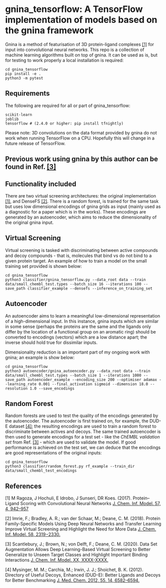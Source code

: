 # gnina_tensorflow: A TensorFlow implementation of models based on the gnina framework

Gnina is a method of featurisation of 3D protein-ligand complexes [[1]](#1) for input into convolutional neural networks. This repo is a collection of machine learning algorithms built on top of gnina. It can be used as is, but for testing to work properly a local installation is required:

```
cd gnina_tensorflow
pip install -e .
python3 -m pytest
```

## Requirements

The following are required for all or part of gnina_tensorflow:
```
scikit-learn
joblib
tensorflow # (2.4.0 or higher: pip install tfnightly)
```

Please note: 3D convolutions on the data format provided by gnina do not work when running TensorFlow on a CPU. Hopefully this will change in a future release of TensorFlow.

## Previous work using gnina by this author can be found in Ref. [[3]](#3)

## Functionality included

There are two virtual screening architectures: the original implementation [[1]](#1), and DenseFS [[2]](#2). There is a random forest, is trained for the same task but uses low dimensional encodings of gnina grids as input (mainly used as a diagnostic for a paper which is in the works). These encodings are generated by an autoencoder, which aims to reduce the dimensionality of the original gnina input.

## Virtual Screening

Virtual screening is tasked with discriminating between active compounds and decoy compounds - that is, molecules that bind vs do not bind to a given protein target. An example of how to train a model on the small training set provided is shown below:

```
cd gnina_tensorflow
python3 classifier/gnina_tensorflow.py --data_root data --train data/small_chembl_test.types --batch_size 16 --iterations 100 --save_path classifier_example --densefs --inference_on_training_set
```

## Autoencoder

An autoencoder aims to learn a meaningful low-dimensional representation of a high-dimensional input. In this instance, gnina inputs which are similar in some sense (perhaps the proteins are the same and the ligands only differ by the location of a functional group on an aromatic ring) should be converted to encodings (vectors) which are a low distance apart; the inverse should hold true for dissimilar inputs.

Dimensionality reduction is an important part of my ongoing work with gnina; an example is show below:

```
cd gnina_tensorflow
python3 autoencoder/gnina_autoencoder.py --data_root data --train data/small_chembl_test.types --batch_size 1 --iterations 1000 --save_path autoencoder_example --encoding_size 200 --optimiser adamax --learning_rate 0.001 --final_activation sigmoid --dimension 18.0 --resolution 1.0 --save_encodings
```

## Random Forest

Random forests are used to test the quality of the encodings generated by the autoencoder. The autoencoder is first trained on, for example, the DUD-E dataset [[4]](#4); the resulting encodings are used to train a random forest to discriminate between actives and decoys. The same trained autoencoder is then used to generate encodings for a test set - like the *ChEMBL validation set* from Ref. [[3]](#3) - which are used to validate the model. If good performance is achieved on the test set, we can deduce that the encodings are good representations of the original inputs:

```
cd gnina_tensorflow
python3 classifier/random_forest.py rf_example --train_dir data/small_chembl_test_encodings
```

## References
<a id="1">[1]</a> 
M Ragoza, J Hochuli, E Idrobo, J Sunseri, DR Koes. (2017). 
Protein–Ligand Scoring with Convolutional Neural Networks
[J. Chem. Inf. Model. 57, 4, 942–957](http://pubs.acs.org/doi/full/10.1021/acs.jcim.6b00740)

<a id="2">[2]</a> 
Imrie, F.; Bradley, A. R.; van der Schaar, M.; Deane, C. M. (2018). 
Protein Family-Specific Models Using Deep Neural Networks and Transfer Learning Improve Virtual Screening and Highlight the Need for More Data
[J. Chem. Inf. Model. 58, 2319−2330.](https://pubs.acs.org/doi/10.1021/acs.jcim.8b00350)

<a id="3">[3]</a>
Scantlebury, J.; Brown, N.; von Delft, F.; Deane, C. M. (2020).
Data Set Augmentation Allows Deep Learning-Based Virtual Screening to Better Generalize to Unseen Target Classes and Highlight Important Binding Interactions
[J. Chem. Inf. Model. XX, XXXX-XXXX.](https://pubs.acs.org/doi/10.1021/acs.jcim.0c00263)

<a id="4">[4]</a>
Mysinger, M. M.; Carchia, M.; Irwin, J. J.; Shoichet, B. K. (2012).
Directory of Useful Decoys, Enhanced (DUD-E): Better Ligands and Decoys for Better Benchmarking
[J. Med. Chem. 2012, 55, 14, 6582–6594.](https://pubs.acs.org/doi/10.1021/jm300687e)
